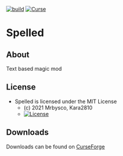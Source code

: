 [![build](https://github.com/Mrbysco/spelled/actions/workflows/build.yml/badge.svg)](https://github.com/Mrbysco/spelled/actions/workflows/build.yml) [![Curse](http://cf.way2muchnoise.eu/versions/430960_latest.svg)](https://www.curseforge.com/minecraft/mc-mods/spelled/)

# Spelled #

## About ##
Text based magic mod

## License ##
* Spelled is licensed under the MIT License
  - (c) 2021 Mrbysco, Kara2810
  - [![License](https://img.shields.io/badge/License-MIT-red.svg?style=flat)](http://opensource.org/licenses/MIT)

## Downloads ##
Downloads can be found on [CurseForge](https://www.curseforge.com/minecraft/mc-mods/spelled)

